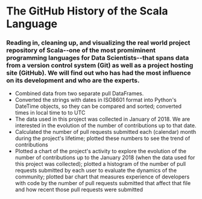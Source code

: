 # The GitHub History of the Scala Language

### Reading in, cleaning up, and visualizing the real world project repository of Scala--one of the most promiminent programming languages for Data Scientists--that spans data from a version control system (Git) as well as a project hosting site (GitHub). We will find out who has had the most influence on its development and who are the experts.

- Combined data from two separate pull DataFrames.
- Converted the strings with dates in ISO8601 format into Python's DateTime objects, so they can be compared and sorted; converted times in local time to to UTC
- The data used in this project was collected in January of 2018. We are interested in the evolution of the number of contributions up to that date.
- Calculated the number of pull requests submitted each (calendar) month during the project's lifetime; plotted these numbers to see the trend of contributions
- Plotted a chart of the project's activity to explore the evolution of the number of contributions up to the January 2018 (when the data used for this project was collected); plotted a histogram of the number of pull requests submitted by each user to evaluate the dynamics of the community; plotted bar chart that measures experience of developers with code by the number of pull requests submitted that affect that file and how recent those pull requests were submitted
